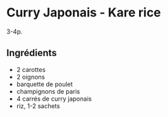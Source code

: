 # Curry Japonais - Kare rice

3-4p.

## Ingrédients

* 2 carottes
* 2 oignons
* barquette de poulet
* champignons de paris
* 4 carrés de curry japonais
* riz, 1-2 sachets
